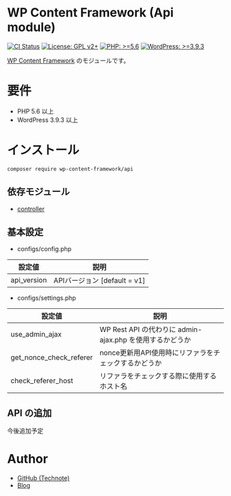 # WP Content Framework (Api module)

[![CI Status](https://github.com/wp-content-framework/api/workflows/CI/badge.svg)](https://github.com/wp-content-framework/api/actions)
[![License: GPL v2+](https://img.shields.io/badge/License-GPL%20v2%2B-blue.svg)](http://www.gnu.org/licenses/gpl-2.0.html)
[![PHP: >=5.6](https://img.shields.io/badge/PHP-%3E%3D5.6-orange.svg)](http://php.net/)
[![WordPress: >=3.9.3](https://img.shields.io/badge/WordPress-%3E%3D3.9.3-brightgreen.svg)](https://wordpress.org/)

[WP Content Framework](https://github.com/wp-content-framework/core) のモジュールです。

<!-- START doctoc -->
<!-- END doctoc -->

# 要件
- PHP 5.6 以上
- WordPress 3.9.3 以上

# インストール

``` composer require wp-content-framework/api ```

## 依存モジュール
* [controller](https://github.com/wp-content-framework/controller)

## 基本設定
- configs/config.php

|設定値|説明|
|---|---|
|api_version|APIバージョン \[default = v1]|

- configs/settings.php

|設定値|説明|
|---|---|
|use_admin_ajax|WP Rest API の代わりに admin-ajax.php を使用するかどうか|
|get_nonce_check_referer|nonce更新用API使用時にリファラをチェックするかどうか|
|check_referer_host|リファラをチェックする際に使用するホスト名|

## API の追加
今後追加予定

# Author
- [GitHub (Technote)](https://github.com/technote-space)
- [Blog](https://technote.space)
